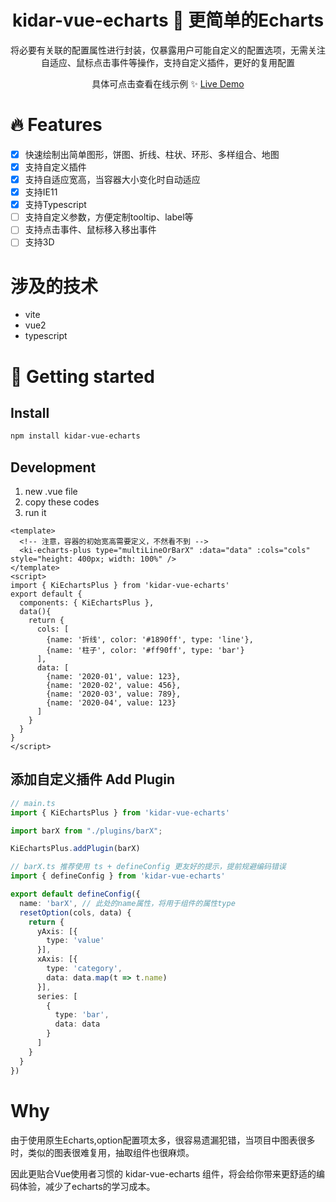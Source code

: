 <h1 align="center">kidar-vue-echarts 🍥 更简单的Echarts</h1>

<p align="center">
  将必要有关联的配置属性进行封装，仅暴露用户可能自定义的配置选项，无需关注自适应、鼠标点击事件等操作，支持自定义插件，更好的复用配置
</p>

<p align="center">
 具体可点击查看在线示例 ✨ <a href="https://kidarjs.github.io/kidar-vue-examples/">Live Demo</a>
</p>

# 🔥 Features

- [x] 快速绘制出简单图形，饼图、折线、柱状、环形、多样组合、地图
- [x] 支持自定义插件
- [x] 支持自适应宽高，当容器大小变化时自动适应
- [x] 支持IE11
- [x] 支持Typescript
- [ ] 支持自定义参数，方便定制tooltip、label等
- [ ] 支持点击事件、鼠标移入移出事件
- [ ] 支持3D

# 涉及的技术
* vite
* vue2
* typescript

# 🚀 Getting started

## Install

```bash
npm install kidar-vue-echarts
```

## Development

1. new .vue file
2. copy these codes 
3. run it

```vue
<template>
  <!-- 注意，容器的初始宽高需要定义，不然看不到 -->
  <ki-echarts-plus type="multiLineOrBarX" :data="data" :cols="cols" style="height: 400px; width: 100%" />
</template>
<script>
import { KiEchartsPlus } from 'kidar-vue-echarts'
export default {
  components: { KiEchartsPlus },
  data(){
    return {
      cols: [
        {name: '折线', color: '#1890ff', type: 'line'},
        {name: '柱子', color: '#ff90ff', type: 'bar'}
      ],
      data: [
        {name: '2020-01', value: 123},
        {name: '2020-02', value: 456},
        {name: '2020-03', value: 789},
        {name: '2020-04', value: 123}
      ]
    }
  }
}
</script>
```


## 添加自定义插件 Add Plugin 

```ts
// main.ts
import { KiEchartsPlus } from 'kidar-vue-echarts'

import barX from "./plugins/barX";

KiEchartsPlus.addPlugin(barX)

```

```ts
// barX.ts 推荐使用 ts + defineConfig 更友好的提示，提前规避编码错误
import { defineConfig } from 'kidar-vue-echarts'

export default defineConfig({
  name: 'barX', // 此处的name属性，将用于组件的属性type
  resetOption(cols, data) {
    return {
      yAxis: [{
        type: 'value'
      }],
      xAxis: [{
        type: 'category',
        data: data.map(t => t.name)
      }],
      series: [
        {
          type: 'bar',
          data: data
        }
      ]
    }
  }
})

```


# Why
由于使用原生Echarts,option配置项太多，很容易遗漏犯错，当项目中图表很多时，类似的图表很难复用，抽取组件也很麻烦。

因此更贴合Vue使用者习惯的 kidar-vue-echarts 组件，将会给你带来更舒适的编码体验，减少了echarts的学习成本。
